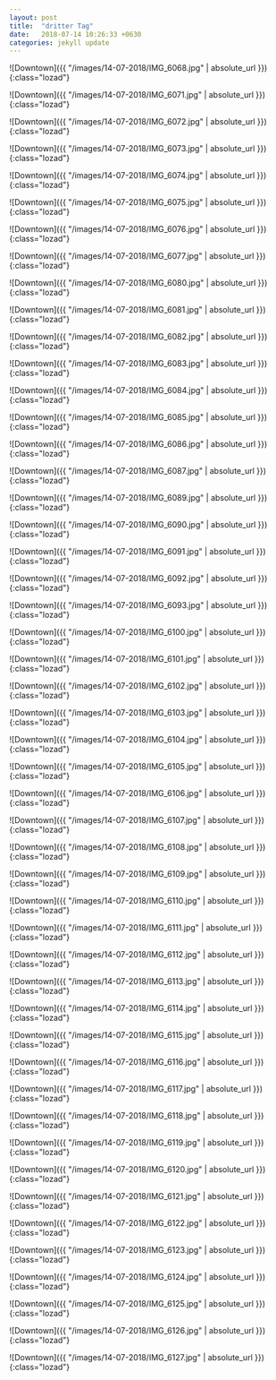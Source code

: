 ```yaml
---
layout: post
title:  "dritter Tag"
date:   2018-07-14 10:26:33 +0630
categories: jekyll update
---
```



![Downtown]({{ "/images/14-07-2018/IMG_6068.jpg" | absolute_url }}){:class="lozad"}

![Downtown]({{ "/images/14-07-2018/IMG_6071.jpg" | absolute_url }}){:class="lozad"}

![Downtown]({{ "/images/14-07-2018/IMG_6072.jpg" | absolute_url }}){:class="lozad"}

![Downtown]({{ "/images/14-07-2018/IMG_6073.jpg" | absolute_url }}){:class="lozad"}

![Downtown]({{ "/images/14-07-2018/IMG_6074.jpg" | absolute_url }}){:class="lozad"}

![Downtown]({{ "/images/14-07-2018/IMG_6075.jpg" | absolute_url }}){:class="lozad"}

![Downtown]({{ "/images/14-07-2018/IMG_6076.jpg" | absolute_url }}){:class="lozad"}

![Downtown]({{ "/images/14-07-2018/IMG_6077.jpg" | absolute_url }}){:class="lozad"}

![Downtown]({{ "/images/14-07-2018/IMG_6080.jpg" | absolute_url }}){:class="lozad"}

![Downtown]({{ "/images/14-07-2018/IMG_6081.jpg" | absolute_url }}){:class="lozad"}

![Downtown]({{ "/images/14-07-2018/IMG_6082.jpg" | absolute_url }}){:class="lozad"}

![Downtown]({{ "/images/14-07-2018/IMG_6083.jpg" | absolute_url }}){:class="lozad"}

![Downtown]({{ "/images/14-07-2018/IMG_6084.jpg" | absolute_url }}){:class="lozad"}

![Downtown]({{ "/images/14-07-2018/IMG_6085.jpg" | absolute_url }}){:class="lozad"}

![Downtown]({{ "/images/14-07-2018/IMG_6086.jpg" | absolute_url }}){:class="lozad"}

![Downtown]({{ "/images/14-07-2018/IMG_6087.jpg" | absolute_url }}){:class="lozad"}

![Downtown]({{ "/images/14-07-2018/IMG_6089.jpg" | absolute_url }}){:class="lozad"}

![Downtown]({{ "/images/14-07-2018/IMG_6090.jpg" | absolute_url }}){:class="lozad"}

![Downtown]({{ "/images/14-07-2018/IMG_6091.jpg" | absolute_url }}){:class="lozad"}

![Downtown]({{ "/images/14-07-2018/IMG_6092.jpg" | absolute_url }}){:class="lozad"}

![Downtown]({{ "/images/14-07-2018/IMG_6093.jpg" | absolute_url }}){:class="lozad"}

![Downtown]({{ "/images/14-07-2018/IMG_6100.jpg" | absolute_url }}){:class="lozad"}

![Downtown]({{ "/images/14-07-2018/IMG_6101.jpg" | absolute_url }}){:class="lozad"}

![Downtown]({{ "/images/14-07-2018/IMG_6102.jpg" | absolute_url }}){:class="lozad"}

![Downtown]({{ "/images/14-07-2018/IMG_6103.jpg" | absolute_url }}){:class="lozad"}

![Downtown]({{ "/images/14-07-2018/IMG_6104.jpg" | absolute_url }}){:class="lozad"}

![Downtown]({{ "/images/14-07-2018/IMG_6105.jpg" | absolute_url }}){:class="lozad"}

![Downtown]({{ "/images/14-07-2018/IMG_6106.jpg" | absolute_url }}){:class="lozad"}

![Downtown]({{ "/images/14-07-2018/IMG_6107.jpg" | absolute_url }}){:class="lozad"}

![Downtown]({{ "/images/14-07-2018/IMG_6108.jpg" | absolute_url }}){:class="lozad"}

![Downtown]({{ "/images/14-07-2018/IMG_6109.jpg" | absolute_url }}){:class="lozad"}

![Downtown]({{ "/images/14-07-2018/IMG_6110.jpg" | absolute_url }}){:class="lozad"}

![Downtown]({{ "/images/14-07-2018/IMG_6111.jpg" | absolute_url }}){:class="lozad"}

![Downtown]({{ "/images/14-07-2018/IMG_6112.jpg" | absolute_url }}){:class="lozad"}

![Downtown]({{ "/images/14-07-2018/IMG_6113.jpg" | absolute_url }}){:class="lozad"}

![Downtown]({{ "/images/14-07-2018/IMG_6114.jpg" | absolute_url }}){:class="lozad"}

![Downtown]({{ "/images/14-07-2018/IMG_6115.jpg" | absolute_url }}){:class="lozad"}

![Downtown]({{ "/images/14-07-2018/IMG_6116.jpg" | absolute_url }}){:class="lozad"}

![Downtown]({{ "/images/14-07-2018/IMG_6117.jpg" | absolute_url }}){:class="lozad"}

![Downtown]({{ "/images/14-07-2018/IMG_6118.jpg" | absolute_url }}){:class="lozad"}

![Downtown]({{ "/images/14-07-2018/IMG_6119.jpg" | absolute_url }}){:class="lozad"}

![Downtown]({{ "/images/14-07-2018/IMG_6120.jpg" | absolute_url }}){:class="lozad"}

![Downtown]({{ "/images/14-07-2018/IMG_6121.jpg" | absolute_url }}){:class="lozad"}

![Downtown]({{ "/images/14-07-2018/IMG_6122.jpg" | absolute_url }}){:class="lozad"}

![Downtown]({{ "/images/14-07-2018/IMG_6123.jpg" | absolute_url }}){:class="lozad"}

![Downtown]({{ "/images/14-07-2018/IMG_6124.jpg" | absolute_url }}){:class="lozad"}

![Downtown]({{ "/images/14-07-2018/IMG_6125.jpg" | absolute_url }}){:class="lozad"}

![Downtown]({{ "/images/14-07-2018/IMG_6126.jpg" | absolute_url }}){:class="lozad"}

![Downtown]({{ "/images/14-07-2018/IMG_6127.jpg" | absolute_url }}){:class="lozad"}

